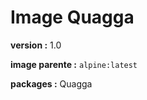 Image Quagga
============

**version :** 1.0

**image parente :** `alpine:latest`

**packages :** Quagga
